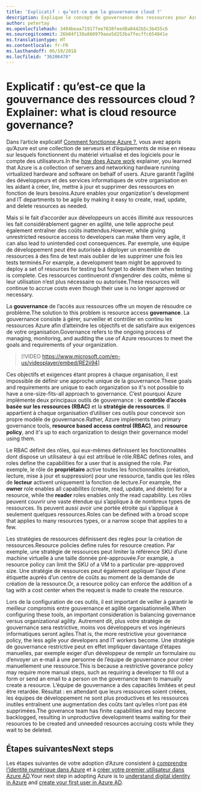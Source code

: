 ```yaml
---
title: 'Explicatif : qu’est-ce que la gouvernance cloud ?'
description: Explique le concept de gouvernance des ressources pour Azure et le cloud
author: petertay
ms.openlocfilehash: 3404beaa719177ee7638feed8a8442b5c3b455c6
ms.sourcegitcommit: 26b04f138a860979aea5d253ba7fecffc654841e
ms.translationtype: HT
ms.contentlocale: fr-FR
ms.lasthandoff: 06/19/2018
ms.locfileid: "36206478"
---
```

# <a name="explainer-what-is-cloud-resource-governance"></a><span data-ttu-id="07d7f-103">Explicatif : qu’est-ce que la gouvernance des ressources cloud ?</span><span class="sxs-lookup"><span data-stu-id="07d7f-103">Explainer: what is cloud resource governance?</span></span>

<span data-ttu-id="07d7f-104">Dans l’article explicatif [Comment fonctionne Azure ?](azure-explainer.md), vous avez appris qu’Azure est une collection de serveurs et d’équipements de mise en réseau sur lesquels fonctionnent du matériel virtualisé et des logiciels pour le compte des utilisateurs.</span><span class="sxs-lookup"><span data-stu-id="07d7f-104">In the [how does Azure work](azure-explainer.md) explainer, you learned that Azure is a collection of servers and networking hardware running virtualized hardware and software on behalf of users.</span></span> <span data-ttu-id="07d7f-105">Azure garantit l’agilité des développeurs et des services informatiques de votre organisation en les aidant à créer, lire, mettre à jour et supprimer des ressources en fonction de leurs besoins.</span><span class="sxs-lookup"><span data-stu-id="07d7f-105">Azure enables your organization's development and IT departments to be agile by making it easy to create, read, update, and delete resources as needed.</span></span>

<span data-ttu-id="07d7f-106">Mais si le fait d’accorder aux développeurs un accès illimité aux ressources les fait considérablement gagner en agilité, une telle approche peut également entraîner des coûts inattendus.</span><span class="sxs-lookup"><span data-stu-id="07d7f-106">However, while giving unrestricted resource access to developers can make them very agile, it can also lead to unintended cost consequences.</span></span> <span data-ttu-id="07d7f-107">Par exemple, une équipe de développement peut être autorisée à déployer un ensemble de ressources à des fins de test mais oublier de les supprimer une fois les tests terminés.</span><span class="sxs-lookup"><span data-stu-id="07d7f-107">For example, a development team might be approved to deploy a set of resources for testing but forget to delete them when testing is complete.</span></span> <span data-ttu-id="07d7f-108">Ces ressources continueront d’engendrer des coûts, même si leur utilisation n’est plus nécessaire ou autorisée.</span><span class="sxs-lookup"><span data-stu-id="07d7f-108">These resources will continue to accrue costs even though their use is no longer approved or necessary.</span></span> 

<span data-ttu-id="07d7f-109">La **gouvernance** de l’accès aux ressources offre un moyen de résoudre ce problème.</span><span class="sxs-lookup"><span data-stu-id="07d7f-109">The solution to this problem is resource access **governance**.</span></span> <span data-ttu-id="07d7f-110">La gouvernance consiste à gérer, surveiller et contrôler en continu les ressources Azure afin d’atteindre les objectifs et de satisfaire aux exigences de votre organisation.</span><span class="sxs-lookup"><span data-stu-id="07d7f-110">Governance refers to the ongoing process of managing, monitoring, and auditing the use of Azure resources to meet the goals and requirements of your organization.</span></span> 

> [!VIDEO https://www.microsoft.com/en-us/videoplayer/embed/RE2ii94] 

<span data-ttu-id="07d7f-111">Ces objectifs et exigences étant propres à chaque organisation, il est impossible de définir une approche unique de la gouvernance.</span><span class="sxs-lookup"><span data-stu-id="07d7f-111">These goals and requirements are unique to each organization so it's not possible to have a one-size-fits-all approach to governance.</span></span> <span data-ttu-id="07d7f-112">C’est pourquoi Azure implémente deux principaux outils de gouvernance : le **contrôle d’accès basée sur les ressources (RBAC)** et la **stratégie de ressources**. Il appartient à chaque organisation d’utiliser ces outils pour concevoir son propre modèle de gouvernance.</span><span class="sxs-lookup"><span data-stu-id="07d7f-112">Rather, Azure implements two primary governance tools, **resource based access control (RBAC)**, and **resource policy**, and it's up to each organization to design their governance model using them.</span></span>

<span data-ttu-id="07d7f-113">Le RBAC définit des rôles, qui eux-mêmes définissent les fonctionnalités dont dispose un utilisateur à qui est attribué le rôle.</span><span class="sxs-lookup"><span data-stu-id="07d7f-113">RBAC defines roles, and roles define the capabilities for a user that is assigned the role.</span></span> <span data-ttu-id="07d7f-114">Par exemple, le rôle de **propriétaire** active toutes les fonctionnalités (création, lecture, mise à jour et suppression) pour une ressource, tandis que les rôles de **lecteur** activent uniquement la fonction de lecture.</span><span class="sxs-lookup"><span data-stu-id="07d7f-114">For example, the **owner** role enables all capabilites (create, read, update, and delete) for a resource, while the  **reader** roles enables only the read capability.</span></span> <span data-ttu-id="07d7f-115">Les rôles peuvent couvrir une vaste étendue qui s’applique à de nombreux types de ressources. Ils peuvent aussi avoir une portée étroite qui s’applique à seulement quelques ressources.</span><span class="sxs-lookup"><span data-stu-id="07d7f-115">Roles can be defined with a broad scope that applies to many resources types, or a narrow scope that applies to a few.</span></span> 

<span data-ttu-id="07d7f-116">Les stratégies de ressources définissent des règles pour la création de ressources.</span><span class="sxs-lookup"><span data-stu-id="07d7f-116">Resource policies define rules for resource creation.</span></span> <span data-ttu-id="07d7f-117">Par exemple, une stratégie de ressources peut limiter la référence SKU d’une machine virtuelle à une taille donnée pré-approuvée.</span><span class="sxs-lookup"><span data-stu-id="07d7f-117">For example, a resource policy can limit the SKU of a VM to a particular pre-appproved size.</span></span> <span data-ttu-id="07d7f-118">Une stratégie de ressources peut également appliquer l’ajout d’une étiquette auprès d’un centre de coûts au moment de la demande de création de la ressource.</span><span class="sxs-lookup"><span data-stu-id="07d7f-118">Or, a resource policy can enforce the addition of a tag with a cost center when the request is made to create the resource.</span></span> 

<span data-ttu-id="07d7f-119">Lors de la configuration de ces outils, il est important de veiller à garantir le meilleur compromis entre gouvernance et agilité organisationnelle.</span><span class="sxs-lookup"><span data-stu-id="07d7f-119">When configuring these tools, an important consideration is balancing governance versus organizational agility.</span></span> <span data-ttu-id="07d7f-120">Autrement dit, plus votre stratégie de gouvernance sera restrictive, moins vos développeurs et vos ingénieurs informatiques seront agiles.</span><span class="sxs-lookup"><span data-stu-id="07d7f-120">That is, the more restrictive your governance policy, the less agile your developers and IT workers become.</span></span> <span data-ttu-id="07d7f-121">Une stratégie de gouvernance restrictive peut en effet impliquer davantage d’étapes manuelles, par exemple exiger d’un développeur de remplir un formulaire ou d’envoyer un e-mail à une personne de l’équipe de gouvernance pour créer manuellement une ressource.</span><span class="sxs-lookup"><span data-stu-id="07d7f-121">This is because a restrictive goverance policy may require more manual steps, such as requiring a developer to fill out a form or send an email to a person on the governance team to manually create a resource.</span></span> <span data-ttu-id="07d7f-122">L’équipe de gouvernance a des capacités limitées et peut être retardée. Résultat : en attendant que leurs ressources soient créées, les équipes de développement ne sont plus productives et les ressources inutiles entraînent une augmentation des coûts tant qu’elles n’ont pas été supprimées.</span><span class="sxs-lookup"><span data-stu-id="07d7f-122">The goverance team has finite capabilities and may become backlogged, resulting in unproductive development teams waiting for their resources to be created and unneeded resources accruing costs while they wait to be deleted.</span></span>

## <a name="next-steps"></a><span data-ttu-id="07d7f-123">Étapes suivantes</span><span class="sxs-lookup"><span data-stu-id="07d7f-123">Next steps</span></span>

<span data-ttu-id="07d7f-124">Les étapes suivantes de votre adoption d’Azure consistent à [comprendre l’identité numérique dans Azure](tenant-explainer.md) et à [créer votre premier utilisateur dans Azure AD][docs-add-users-to-aad].</span><span class="sxs-lookup"><span data-stu-id="07d7f-124">Your next step in adopting Azure is to [understand digital identity in Azure](tenant-explainer.md) and [create your first user in Azure AD][docs-add-users-to-aad].</span></span>

<!-- Links -->

[docs-add-users-to-aad]: /azure/active-directory/add-users-azure-active-directory?toc=/azure/architecture/cloud-adoption-guide/toc.json